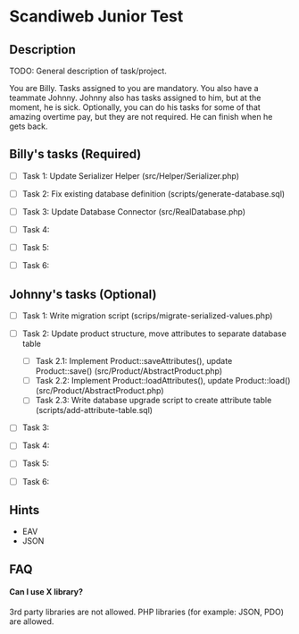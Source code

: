 # Scandiweb Junior Test

## Description

TODO: General description of task/project.

You are Billy. Tasks assigned to you are mandatory. You also have a teammate Johnny.
Johnny also has tasks assigned to him, but at the moment, he is sick. Optionally, you
can do his tasks for some of that amazing overtime pay, but they are not required. He
can finish when he gets back.

## Billy's tasks (Required)

- [ ] Task 1: Update Serializer Helper (src/Helper/Serializer.php)
- [ ] Task 2: Fix existing database definition (scripts/generate-database.sql)
- [ ] Task 3: Update Database Connector (src/RealDatabase.php)
- [ ] Task 4: 
- [ ] Task 5: 
- [ ] Task 6: 


## Johnny's tasks (Optional)

- [ ] Task 1: Write migration script (scrips/migrate-serialized-values.php)
- [ ] Task 2: Update product structure, move attributes to separate database table
  - [ ] Task 2.1: Implement Product::saveAttributes(), update Product::save() (src/Product/AbstractProduct.php)
  - [ ] Task 2.2: Implement Product::loadAttributes(), update Product::load() (src/Product/AbstractProduct.php)
  - [ ] Task 2.3: Write database upgrade script to create attribute table (scripts/add-attribute-table.sql)
- [ ] Task 3:
- [ ] Task 4:
- [ ] Task 5:
- [ ] Task 6: 


## Hints

- EAV
- JSON


## FAQ

#### Can I use X library?

3rd party libraries are not allowed. PHP libraries (for example: JSON, PDO) are allowed.
